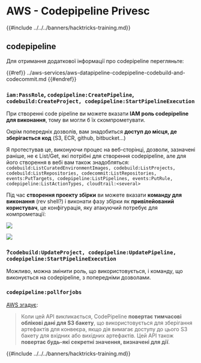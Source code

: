 # AWS - Codepipeline Privesc

{{#include ../../../banners/hacktricks-training.md}}

## codepipeline

Для отримання додаткової інформації про codepipeline перегляньте:

{{#ref}}
../aws-services/aws-datapipeline-codepipeline-codebuild-and-codecommit.md
{{#endref}}

### `iam:PassRole`, `codepipeline:CreatePipeline`, `codebuild:CreateProject, codepipeline:StartPipelineExecution`

При створенні code pipeline ви можете вказати **IAM роль codepipeline для виконання**, тому ви могли б їх скомпрометувати.

Окрім попередніх дозволів, вам знадобиться **доступ до місця, де зберігається код** (S3, ECR, github, bitbucket...)

Я протестував це, виконуючи процес на веб-сторінці, дозволи, зазначені раніше, не є List/Get, які потрібні для створення codepipeline, але для його створення в вебі вам також знадобляться: `codebuild:ListCuratedEnvironmentImages, codebuild:ListProjects, codebuild:ListRepositories, codecommit:ListRepositories, events:PutTargets, codepipeline:ListPipelines, events:PutRule, codepipeline:ListActionTypes, cloudtrail:<several>`

Під час **створення проекту збірки** ви можете вказати **команду для виконання** (rev shell?) і виконати фазу збірки як **привілейований користувач**, це конфігурація, яку атакуючий потребує для компрометації:

![](<../../../images/image (276).png>)

![](<../../../images/image (181).png>)

### ?`codebuild:UpdateProject, codepipeline:UpdatePipeline, codepipeline:StartPipelineExecution`

Можливо, можна змінити роль, що використовується, і команду, що виконується на codepipeline, з попередніми дозволами.

### `codepipeline:pollforjobs`

[AWS згадує](https://docs.aws.amazon.com/codepipeline/latest/APIReference/API_PollForJobs.html):

> Коли цей API викликається, CodePipeline **повертає тимчасові облікові дані для S3 бакету**, що використовується для зберігання артефактів для конвеєра, якщо дія вимагає доступу до цього S3 бакету для вхідних або вихідних артефактів. Цей API також **повертає будь-які секретні значення, визначені для дії**.

{{#include ../../../banners/hacktricks-training.md}}

